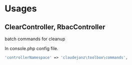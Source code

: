 Usages
======

ClearController, RbacController  
----------

batch commands for cleanup

In console.php config file.
```php
'controllerNamespace' => 'claudejanz\toolbox\commands',
```

